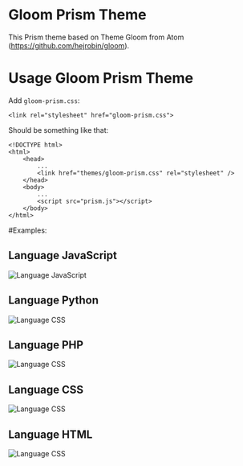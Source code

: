 # Gloom Prism Theme

This Prism theme based on Theme Gloom from Atom (https://github.com/hejrobin/gloom).

# Usage Gloom Prism Theme

Add `gloom-prism.css`:

```
<link rel="stylesheet" href="gloom-prism.css">
```

Should be something like that:

```
<!DOCTYPE html>
<html>
    <head>
        ...
        <link href="themes/gloom-prism.css" rel="stylesheet" />
    </head>
    <body>
        ...
        <script src="prism.js"></script>
    </body>
</html>
```

#Examples:

## Language JavaScript

![Language JavaScript](https://raw.githubusercontent.com/luisramirez-m/prism-gloom-theme/master/images/javascript.png)

## Language Python

![Language CSS](https://raw.githubusercontent.com/luisramirez-m/prism-gloom-theme/master/images/python.png)

## Language PHP

![Language CSS](https://raw.githubusercontent.com/luisramirez-m/prism-gloom-theme/master/images/php.png)

## Language CSS

![Language CSS](https://raw.githubusercontent.com/luisramirez-m/prism-gloom-theme/master/images/css.png)

## Language HTML

![Language CSS](https://raw.githubusercontent.com/luisramirez-m/prism-gloom-theme/master/images/html.png)

